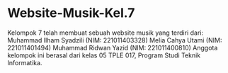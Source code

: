 # Website-Musik-Kel.7
Kelompok 7 telah membuat sebuah website musik yang terdiri dari:  Muhammad Ilham Syadzili (NIM: 221011403328) Melia Cahya Utami (NIM: 221011401494) Muhammad Ridwan Yazid (NIM: 221011400810) Anggota kelompok ini berasal dari kelas 05 TPLE 017, Program Studi Teknik Informatika.
